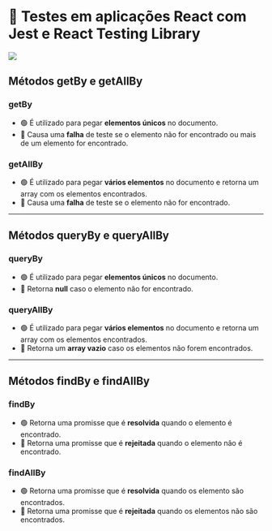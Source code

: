 # 🎪 Testes em aplicações React com Jest e React Testing Library

![](https://uploads.sitepoint.com/wp-content/uploads/2016/10/1475698586jest2-01.png)

## **Métodos getBy e getAllBy**

### getBy
- 🟢 É utilizado para pegar **elementos únicos** no documento.
- 🔴 Causa uma **falha** de teste se o elemento não for encontrado ou mais de um elemento for encontrado.

### getAllBy
- 🟢 É utilizado para pegar **vários elementos** no documento e retorna um array com os elementos encontrados.
- 🔴 Causa uma **falha** de teste se o elemento não for encontrado.

---

## **Métodos queryBy e queryAllBy**

### queryBy
- 🟢 É utilizado para pegar **elementos únicos** no documento.
- 🔴 Retorna **null** caso o elemento não for encontrado.

### queryAllBy
- 🟢 É utilizado para pegar **vários elementos** no documento e retorna um array com os elementos encontrados.
- 🔴 Retorna um **array vazio** caso os elementos não forem encontrados.

---

## **Métodos findBy e findAllBy**

### findBy
- 🟢 Retorna uma promisse que é **resolvida** quando o elemento é encontrado.
- 🔴 Retorna uma promisse que é **rejeitada** quando o elemento não é encontrado.

### findAllBy
- 🟢 Retorna uma promisse que é **resolvida** quando os elemento são encontrados.
- 🔴 Retorna uma promisse que é **rejeitada** quando os elementos não são encontrados.